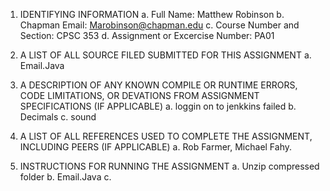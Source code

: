 1. IDENTIFYING INFORMATION
a. Full Name: Matthew Robinson
b. Chapman Email: Marobinson@chapman.edu
c. Course Number and Section: CPSC 353
d. Assignment or Excercise Number: PA01

2. A LIST OF ALL SOURCE FILED SUBMITTED FOR THIS ASSIGNMENT
a. Email.Java


3. A DESCRIPTION OF ANY KNOWN COMPILE OR RUNTIME ERRORS, CODE LIMITATIONS, OR DEVATIONS FROM ASSIGNMENT SPECIFICATIONS (IF APPLICABLE)
a. loggin on to jenkkins failed
b. Decimals 
c. sound

4. A LIST OF ALL REFERENCES USED TO COMPLETE THE ASSIGNMENT, INCLUDING PEERS (IF APPLICABLE)
a. Rob Farmer, Michael Fahy.

5. INSTRUCTIONS FOR RUNNING THE ASSIGNMENT
a. Unzip compressed folder
b. Email.Java
c. 
